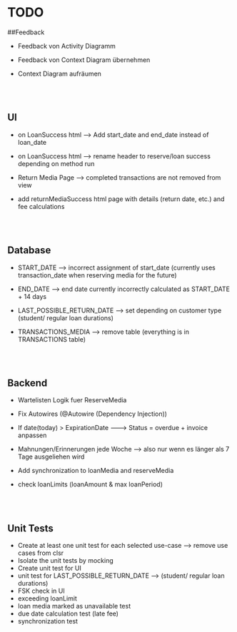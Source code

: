 # TODO
##Feedback
- Feedback von Activity Diagramm
- Feedback von Context Diagram übernehmen
- Context Diagram aufräumen


  </br></br>
## UI
- on LoanSuccess html --> Add start_date and end_date instead of loan_date
- on LoanSuccess html --> rename header to reserve/loan success depending on method run
- Return Media Page --> completed transactions are not removed from view
- add returnMediaSuccess html page with details (return date, etc.) and fee calculations

  
  </br></br>
## Database
- START_DATE --> incorrect assignment of start_date (currently uses transaction_date when reserving media for the future)
- END_DATE --> end date currently incorrectly calculated as START_DATE + 14 days
- LAST_POSSIBLE_RETURN_DATE --> set depending on customer type (student/ regular loan durations)
- TRANSACTIONS_MEDIA --> remove table (everything is in TRANSACTIONS table)


  </br></br>
## Backend
- Wartelisten Logik fuer ReserveMedia
- Fix Autowires (@Autowire (Dependency Injection))
- If date(today) > ExpirationDate ---> Status = overdue + invoice anpassen
- Mahnungen/Erinnerungen jede Woche --> also nur wenn es länger als 7 Tage ausgeliehen wird
- Add synchronization to loanMedia and reserveMedia
- check loanLimits (loanAmount & max loanPeriod)


  </br></br>
## Unit Tests
- Create at least one unit test for each selected use-case --> remove use cases from clsr
- Isolate the unit tests by mocking
- Create unit test for UI
- unit test for LAST_POSSIBLE_RETURN_DATE --> (student/ regular loan durations)
- FSK check in UI
- exceeding loanLimit
- loan media marked as unavailable test
- due date calculation test (late fee)
- synchronization test

